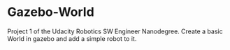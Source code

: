 # Gazebo-World
Project 1 of the Udacity Robotics SW Engineer Nanodegree. Create a basic World in gazebo and add a simple robot to it.
